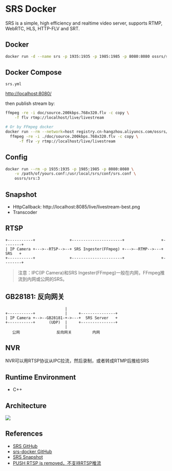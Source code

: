 # SRS Docker

SRS is a simple, high efficiency and realtime video server, supports RTMP, WebRTC, HLS, HTTP-FLV and SRT.

## Docker
```sh
docker run -d --name srs -p 1935:1935 -p 1985:1985 -p 8080:8080 ossrs/srs:3
```

## Docker Compose
`srs.yml`

[http://localhost:8080/](http://localhost:8080/)

then publish stream by:
```sh
ffmpeg -re -i doc/source.200kbps.768x320.flv -c copy \
    -f flv rtmp://localhost/live/livestream

# Or by FFmpeg docker
docker run --rm --network=host registry.cn-hangzhou.aliyuncs.com/ossrs/srs:encoder \
  ffmpeg -re -i ./doc/source.200kbps.768x320.flv -c copy \
      -f flv -y rtmp://localhost/live/livestream
```

## Config
```sh
docker run --rm -p 1935:1935 -p 1985:1985 -p 8080:8080 \
    -v /path/of/yours.conf:/usr/local/srs/conf/srs.conf \
    ossrs/srs:3
```

## Snapshot
- HttpCallback: http://localhost:8085/live/livestream-best.png
- Transcoder

## RTSP
```
+-----------+               +----------------------+                +--------+  
| IP Camera +--->--RTSP-->--+ SRS Ingester(FFmpeg) +--->--RTMP-->---+  SRS   +
+-----------+               +----------------------+                +--------+ 
```
>注意：IPC(IP Camera)和SRS Ingester(FFmpeg)一般在内网，FFmpeg推流到内网或公网的SRS。

## GB28181: 反向网关
```
                          |
+-----------+             |     +---------------+  
| IP Camera +-->--GB28181-+->---+  SRS Server   +
+-----------+      (UDP)  |     +---------------+ 
                          |
   公网                反向网关         内网
```

## NVR
NVR可以用RTSP协议从IPC拉流，然后录制，或者转成RTMP后推给SRS

## Runtime Environment
- C++

## Architecture
![](https://camo.githubusercontent.com/ad9f099e7d5f2faaa0564d7e37feb5eaac8b90b133b1a8c4fba9159cab662966/68747470733a2f2f67697465652e636f6d2f77696e6c696e7669702f7372732d77696b692f7261772f6d61737465722f696d616765732f7372732d61726368332d302e706e67)

## References
- [SRS GitHub](https://github.com/ossrs/srs)
- [srs-docker GitHub](https://github.com/ossrs/srs-docker)
- [SRS Snapshot](https://github.com/ossrs/srs/wiki/v3_CN_Snapshot)
- [PUSH RTSP is removed，不支持RTSP推流](https://github.com/ossrs/srs/issues/2304)